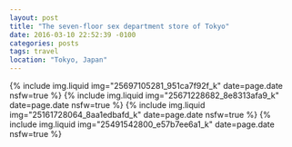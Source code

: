 ```yaml
---
layout: post
title: "The seven-floor sex department store of Tokyo"
date: 2016-03-10 22:52:39 -0100
categories: posts
tags: travel
location: "Tokyo, Japan"
---
```


{% include img.liquid img="25697105281_951ca7f92f_k" date=page.date nsfw=true %}
{% include img.liquid img="25671228682_8e8313afa9_k" date=page.date nsfw=true %}
{% include img.liquid img="25161728064_8aa1edbafd_k" date=page.date nsfw=true %}
{% include img.liquid img="25491542800_e57b7ee6a1_k" date=page.date nsfw=true %}
